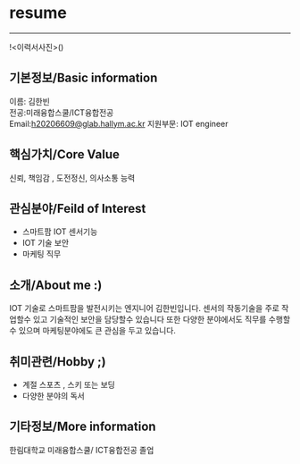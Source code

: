 # resume
---
!<이력서사진>()

기본정보/Basic information
---

이름: 김한빈   
전공:미래융합스쿨/ICT융합전공   
Email:h20206609@glab.hallym.ac.kr
지원부문: IOT engineer   

핵심가치/Core Value
---
신뢰, 책임감 , 도전정신, 의사소통 능력   

관심분야/Feild of Interest
---
* 스마트팜 IOT 센서기능
* IOT 기술 보안
* 마케팅 직무   


소개/About me :)
---
IOT 기술로 스마트팜을 발전시키는 엔지니어 김한빈입니다.
센서의 작동기술을 주로 작업할수 있고 기술적인 보안을 담당할수 있습니다
또한 다양한 분야에서도 직무를 수행할수 있으며 마케팅분야에도 큰 관심을 두고 있습니다.   

취미관련/Hobby ;)
---
* 계절 스포츠 , 스키 또는 보딩
* 다양한 분야의 독서   


기타정보/More information
---

한림대학교 미래융합스쿨/ ICT융합전공 졸업
